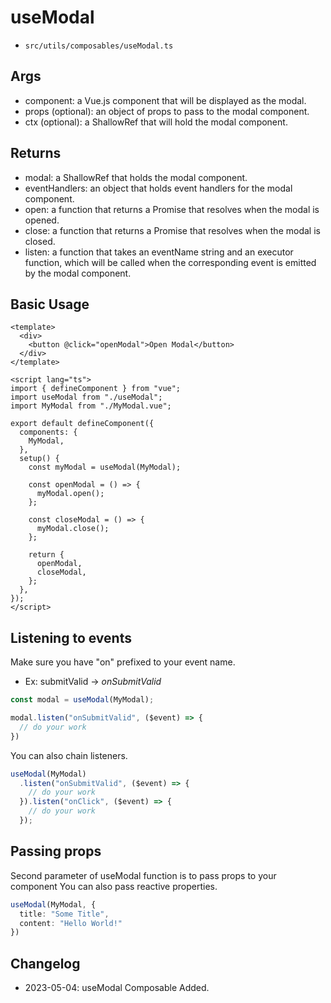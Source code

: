 # useModal
- `src/utils/composables/useModal.ts`

## Args

- component: a Vue.js component that will be displayed as the modal.
- props (optional): an object of props to pass to the modal component.
- ctx (optional): a ShallowRef that will hold the modal component.

## Returns

- modal: a ShallowRef that holds the modal component.
- eventHandlers: an object that holds event handlers for the modal component.
- open: a function that returns a Promise that resolves when the modal is opened.
- close: a function that returns a Promise that resolves when the modal is closed.
- listen: a function that takes an eventName string and an executor function, which will be called when the corresponding event is emitted by the modal component.

## Basic Usage

```vue
<template>
  <div>
    <button @click="openModal">Open Modal</button>
  </div>
</template>

<script lang="ts">
import { defineComponent } from "vue";
import useModal from "./useModal";
import MyModal from "./MyModal.vue";

export default defineComponent({
  components: {
    MyModal,
  },
  setup() {
    const myModal = useModal(MyModal);

    const openModal = () => {
      myModal.open();
    };

    const closeModal = () => {
      myModal.close();
    };

    return {
      openModal,
      closeModal,
    };
  },
});
</script>
```

## Listening to events

Make sure you have "on" prefixed to your event name.
- Ex: submitValid -> *onSubmitValid*

```ts
const modal = useModal(MyModal);

modal.listen("onSubmitValid", ($event) => {
  // do your work
})
```

You can also chain listeners.

```ts
useModal(MyModal)
  .listen("onSubmitValid", ($event) => {
    // do your work
  }).listen("onClick", ($event) => {
    // do your work
  });
```

## Passing props

Second parameter of useModal function is to pass props to your component
You can also pass reactive properties.

```ts
useModal(MyModal, {
  title: "Some Title",
  content: "Hello World!"
})
```

## Changelog
- 2023-05-04: useModal Composable Added.
